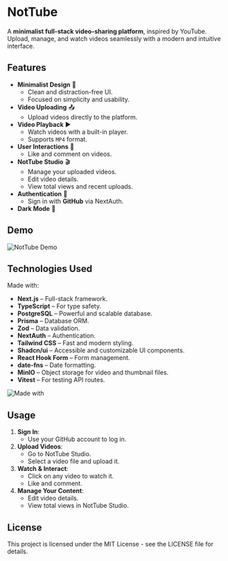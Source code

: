# NotTube

A **minimalist full-stack video-sharing platform**, inspired by YouTube. Upload, manage, and watch
videos seamlessly with a modern and intuitive interface.

## Features

-   **Minimalist Design** 🎨
    -   Clean and distraction-free UI.
    -   Focused on simplicity and usability.
-   **Video Uploading** 📤
    -   Upload videos directly to the platform.
-   **Video Playback** ▶️
    -   Watch videos with a built-in player.
    -   Supports `MP4` format.
-   **User Interactions** 💬
    -   Like and comment on videos.
-   **NotTube Studio** 🎬
    -   Manage your uploaded videos.
    -   Edit video details.
    -   View total views and recent uploads.
-   **Authentication** 🔐
    -   Sign in with **GitHub** via NextAuth.
-   **Dark Mode** 🌙

## Demo

![NotTube Demo](demo.gif)

## Technologies Used

Made with:

-   **Next.js** – Full-stack framework.
-   **TypeScript** – For type safety.
-   **PostgreSQL** – Powerful and scalable database.
-   **Prisma** – Database ORM.
-   **Zod** – Data validation.
-   **NextAuth** – Authentication.
-   **Tailwind CSS** – Fast and modern styling.
-   **Shadcn/ui** – Accessible and customizable UI components.
-   **React Hook Form** – Form management.
-   **date-fns** – Date formatting.
-   **MinIO** – Object storage for video and thumbnail files.
-   **Vitest** – For testing API routes.

![Made with](https://go-skill-icons.vercel.app/api/icons?i=nextjs,authjs,typescript,tailwindcss,shadcn,prisma,postgres,s3,vitest&theme=dark)

## Usage

1. **Sign In**:
    - Use your GitHub account to log in.
2. **Upload Videos**:
    - Go to NotTube Studio.
    - Select a video file and upload it.
3. **Watch & Interact**:
    - Click on any video to watch it.
    - Like and comment.
4. **Manage Your Content**:
    - Edit video details.
    - View total views in NotTube Studio.

## License

This project is licensed under the MIT License - see the LICENSE file for details.
